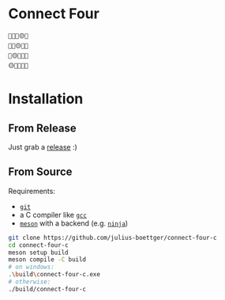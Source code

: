 # Connect Four
```
🔴🔴🔴🟡🔴
🔴🔴🟡🔴🔴
🔴🟡🔴🔴🔴
🟡🔴🔴🔴🔴
```

# Installation
## From Release
Just grab a [release](https://github.com/julius-boettger/connect-four-c/releases) :)
## From Source
Requirements:
- [`git`](https://git-scm.com/)
- a C compiler like [`gcc`](https://gcc.gnu.org/)
- [`meson`](https://mesonbuild.com/) with a backend (e.g. [`ninja`](https://ninja-build.org/))
```sh
git clone https://github.com/julius-boettger/connect-four-c
cd connect-four-c
meson setup build
meson compile -C build
# on windows:
.\build\connect-four-c.exe
# otherwise:
./build/connect-four-c
```